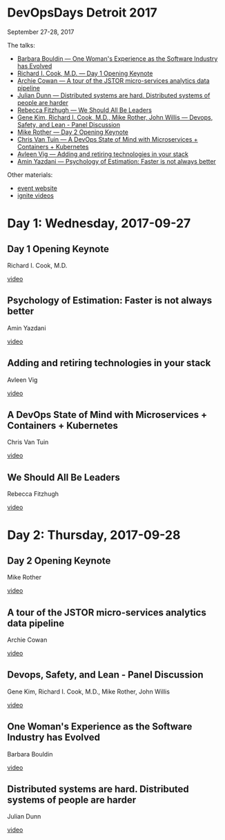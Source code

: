 # DevOpsDays Detroit 2017

September 27-28, 2017

The talks:

* [Barbara Bouldin — One Woman's Experience as the Software Industry has Evolved](#bouldin)
* [Richard I. Cook, M.D. — Day 1 Opening Keynote](#cook)
* [Archie Cowan — A tour of the JSTOR micro-services analytics data pipeline](#cowan)
* [Julian Dunn — Distributed systems are hard. Distributed systems of people are harder](#dunn)
* [Rebecca Fitzhugh — We Should All Be Leaders](#fitzhugh)
* [Gene Kim, Richard I. Cook, M.D., Mike Rother, John Willis — Devops, Safety, and Lean - Panel Discussion](#kim-cook-rother-willis)
* [Mike Rother — Day 2 Opening Keynote](#rother)
* [Chris Van Tuin — A DevOps State of Mind with Microservices + Containers + Kubernetes](#van-tuin)
* [Avleen Vig — Adding and retiring technologies in your stack](#vig)
* [Amin Yazdani — Psychology of Estimation: Faster is not always better](#yazdani)

Other materials:

* [event website](https://devopsdays.org/events/2017-detroit/welcome/)
* [ignite videos](https://www.youtube.com/watch?v=hJDp6CLvTAQ)


# Day 1: Wednesday, 2017-09-27

## <a name="cook"></a> Day 1 Opening Keynote

Richard I. Cook, M.D.

[video](https://www.youtube.com/watch?v=4jRqtciRQds)

## <a name="yazdani"></a> Psychology of Estimation: Faster is not always better

Amin Yazdani

[video](https://www.youtube.com/watch?v=b9JWJ55OcSU)

## <a name="vig"></a> Adding and retiring technologies in your stack

Avleen Vig

[video](https://www.youtube.com/watch?v=ZHeFcL36C5o)

## <a name="van-tuin"></a> A DevOps State of Mind with Microservices + Containers + Kubernetes

Chris Van Tuin

[video](https://www.youtube.com/watch?v=g7gkNBFUlas)

## <a name="fitzhugh"></a> We Should All Be Leaders

Rebecca Fitzhugh

[video](https://www.youtube.com/watch?v=A0ATWTDep9g)


# Day 2: Thursday, 2017-09-28

## <a name="rother"></a> Day 2 Opening Keynote

Mike Rother

[video](https://www.youtube.com/watch?v=wnZfqA9xjco)

## <a name="cowan"></a> A tour of the JSTOR micro-services analytics data pipeline

Archie Cowan

[video](https://www.youtube.com/watch?v=v3U2FoAJWd4)

## <a name="kim-cook-rother-willis"></a> Devops, Safety, and Lean - Panel Discussion

Gene Kim, Richard I. Cook, M.D., Mike Rother, John Willis

[video](https://www.youtube.com/watch?v=qu1cofVa4Ys)

## <a name="bouldin"></a> One Woman's Experience as the Software Industry has Evolved

Barbara Bouldin

[video](https://www.youtube.com/watch?v=nlWNnan7kpY)

## <a name="dunn"></a> Distributed systems are hard. Distributed systems of people are harder

Julian Dunn

[video](https://www.youtube.com/watch?v=Fle3mw7oxAg)
